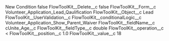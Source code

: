 <?xml version="1.0" encoding="UTF-8"?>
<CustomMetadata xmlns="http://soap.sforce.com/2006/04/metadata" xmlns:xsi="http://www.w3.org/2001/XMLSchema-instance" xmlns:xsd="http://www.w3.org/2001/XMLSchema">
    <label>New Condition</label>
    <protected>false</protected>
    <values>
        <field>FlowToolKit__Delete__c</field>
        <value xsi:type="xsd:boolean">false</value>
    </values>
    <values>
        <field>FlowToolKit__Form__c</field>
        <value xsi:type="xsd:string">Volunteer_Application_Lead_Qaulification</value>
    </values>
    <values>
        <field>FlowToolKit__Object__c</field>
        <value xsi:type="xsd:string">Lead</value>
    </values>
    <values>
        <field>FlowToolKit__UserValidation__c</field>
        <value xsi:nil="true"/>
    </values>
    <values>
        <field>FlowToolKit__conditionalLogic__c</field>
        <value xsi:type="xsd:string">Volunteer_Application_Show_Parent_Waiver</value>
    </values>
    <values>
        <field>FlowToolKit__fieldName__c</field>
        <value xsi:type="xsd:string">cUnite_Age__c</value>
    </values>
    <values>
        <field>FlowToolKit__fieldType__c</field>
        <value xsi:type="xsd:string">double</value>
    </values>
    <values>
        <field>FlowToolKit__operation__c</field>
        <value xsi:type="xsd:string">&lt;</value>
    </values>
    <values>
        <field>FlowToolKit__position__c</field>
        <value xsi:type="xsd:double">1.0</value>
    </values>
    <values>
        <field>FlowToolKit__value__c</field>
        <value xsi:type="xsd:string">18</value>
    </values>
</CustomMetadata>
